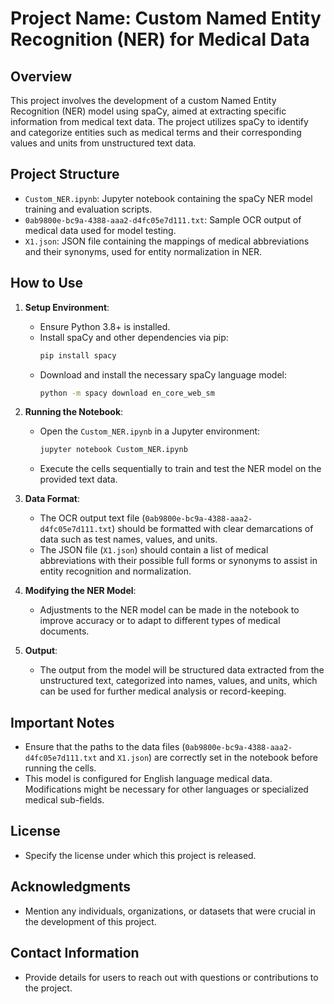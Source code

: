 # Project Name: Custom Named Entity Recognition (NER) for Medical Data

## Overview
This project involves the development of a custom Named Entity Recognition (NER) model using spaCy, aimed at extracting specific information from medical text data. The project utilizes spaCy to identify and categorize entities such as medical terms and their corresponding values and units from unstructured text data.

## Project Structure
- `Custom_NER.ipynb`: Jupyter notebook containing the spaCy NER model training and evaluation scripts.
- `0ab9800e-bc9a-4388-aaa2-d4fc05e7d111.txt`: Sample OCR output of medical data used for model testing.
- `X1.json`: JSON file containing the mappings of medical abbreviations and their synonyms, used for entity normalization in NER.

## How to Use
1. **Setup Environment**:
   - Ensure Python 3.8+ is installed.
   - Install spaCy and other dependencies via pip:
     ```bash
     pip install spacy
     ```
   - Download and install the necessary spaCy language model:
     ```bash
     python -m spacy download en_core_web_sm
     ```

2. **Running the Notebook**:
   - Open the `Custom_NER.ipynb` in a Jupyter environment:
     ```bash
     jupyter notebook Custom_NER.ipynb
     ```
   - Execute the cells sequentially to train and test the NER model on the provided text data.

3. **Data Format**:
   - The OCR output text file (`0ab9800e-bc9a-4388-aaa2-d4fc05e7d111.txt`) should be formatted with clear demarcations of data such as test names, values, and units.
   - The JSON file (`X1.json`) should contain a list of medical abbreviations with their possible full forms or synonyms to assist in entity recognition and normalization.

4. **Modifying the NER Model**:
   - Adjustments to the NER model can be made in the notebook to improve accuracy or to adapt to different types of medical documents.

5. **Output**:
   - The output from the model will be structured data extracted from the unstructured text, categorized into names, values, and units, which can be used for further medical analysis or record-keeping.

## Important Notes
- Ensure that the paths to the data files (`0ab9800e-bc9a-4388-aaa2-d4fc05e7d111.txt` and `X1.json`) are correctly set in the notebook before running the cells.
- This model is configured for English language medical data. Modifications might be necessary for other languages or specialized medical sub-fields.

## License
- Specify the license under which this project is released.

## Acknowledgments
- Mention any individuals, organizations, or datasets that were crucial in the development of this project.

## Contact Information
- Provide details for users to reach out with questions or contributions to the project.


